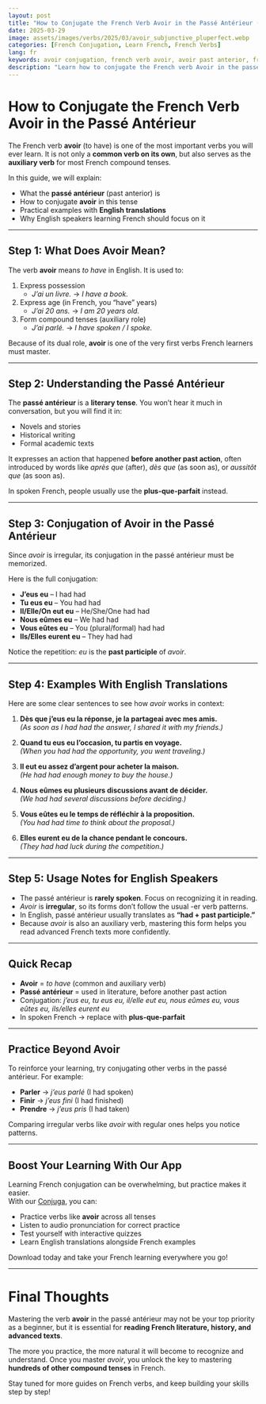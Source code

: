 ```yaml
---
layout: post
title: "How to Conjugate the French Verb Avoir in the Passé Antérieur (Beginner’s Guide)"
date: 2025-03-29
image: assets/images/verbs/2025/03/avoir_subjunctive_pluperfect.webp
categories: [French Conjugation, Learn French, French Verbs]
lang: fr
keywords: avoir conjugation, french verb avoir, avoir past anterior, french conjugation, learn french verbs
description: "Learn how to conjugate the French verb Avoir in the passé antérieur. Step-by-step guide with examples, English translations, and tips for mastering French conjugation."
---
```


# How to Conjugate the French Verb **Avoir** in the Passé Antérieur

The French verb **avoir** (to have) is one of the most important verbs you will ever learn. It is not only a **common verb on its own**, but also serves as the **auxiliary verb** for most French compound tenses.  

In this guide, we will explain:  

- What the **passé antérieur** (past anterior) is  
- How to conjugate **avoir** in this tense  
- Practical examples with **English translations**  
- Why English speakers learning French should focus on it  

---

## Step 1: What Does Avoir Mean?

The verb **avoir** means *to have* in English. It is used to:  

1. Express possession  
   - *J’ai un livre.* → *I have a book.*  
2. Express age (in French, you “have” years)  
   - *J’ai 20 ans.* → *I am 20 years old.*  
3. Form compound tenses (auxiliary role)  
   - *J’ai parlé.* → *I have spoken / I spoke.*  

Because of its dual role, **avoir** is one of the very first verbs French learners must master.

---

## Step 2: Understanding the Passé Antérieur

The **passé antérieur** is a **literary tense**. You won’t hear it much in conversation, but you will find it in:  

- Novels and stories  
- Historical writing  
- Formal academic texts  

It expresses an action that happened **before another past action**, often introduced by words like *après que* (after), *dès que* (as soon as), or *aussitôt que* (as soon as).  

In spoken French, people usually use the **plus-que-parfait** instead.

---

## Step 3: Conjugation of Avoir in the Passé Antérieur

Since *avoir* is irregular, its conjugation in the passé antérieur must be memorized.  

Here is the full conjugation:  

- **J’eus eu** – I had had  
- **Tu eus eu** – You had had  
- **Il/Elle/On eut eu** – He/She/One had had  
- **Nous eûmes eu** – We had had  
- **Vous eûtes eu** – You (plural/formal) had had  
- **Ils/Elles eurent eu** – They had had  

Notice the repetition: *eu* is the **past participle** of *avoir*.  

---

## Step 4: Examples With English Translations

Here are some clear sentences to see how *avoir* works in context:  

1. **Dès que j’eus eu la réponse, je la partageai avec mes amis.**  
   *(As soon as I had had the answer, I shared it with my friends.)*  

2. **Quand tu eus eu l’occasion, tu partis en voyage.**  
   *(When you had had the opportunity, you went traveling.)*  

3. **Il eut eu assez d’argent pour acheter la maison.**  
   *(He had had enough money to buy the house.)*  

4. **Nous eûmes eu plusieurs discussions avant de décider.**  
   *(We had had several discussions before deciding.)*  

5. **Vous eûtes eu le temps de réfléchir à la proposition.**  
   *(You had had time to think about the proposal.)*  

6. **Elles eurent eu de la chance pendant le concours.**  
   *(They had had luck during the competition.)*  

---

## Step 5: Usage Notes for English Speakers

- The passé antérieur is **rarely spoken**. Focus on recognizing it in reading.  
- *Avoir* is **irregular**, so its forms don’t follow the usual -er verb patterns.  
- In English, passé antérieur usually translates as **“had + past participle.”**  
- Because *avoir* is also an auxiliary verb, mastering this form helps you read advanced French texts more confidently.  

---

## Quick Recap

- **Avoir** = *to have* (common and auxiliary verb)  
- **Passé antérieur** = used in literature, before another past action  
- Conjugation: *j’eus eu, tu eus eu, il/elle eut eu, nous eûmes eu, vous eûtes eu, ils/elles eurent eu*  
- In spoken French → replace with **plus-que-parfait**  

---

## Practice Beyond Avoir

To reinforce your learning, try conjugating other verbs in the passé antérieur. For example:  

- **Parler** → *j’eus parlé* (I had spoken)  
- **Finir** → *j’eus fini* (I had finished)  
- **Prendre** → *j’eus pris* (I had taken)  

Comparing irregular verbs like *avoir* with regular ones helps you notice patterns.  

---

## Boost Your Learning With Our App

Learning French conjugation can be overwhelming, but practice makes it easier.  
With our [Conjuga]({{site.appStore.url}}), you can:  

- Practice verbs like **avoir** across all tenses  
- Listen to audio pronunciation for correct practice  
- Test yourself with interactive quizzes  
- Learn English translations alongside French examples  

Download today and take your French learning everywhere you go!  

---

# Final Thoughts

Mastering the verb **avoir** in the passé antérieur may not be your top priority as a beginner, but it is essential for **reading French literature, history, and advanced texts**.  

The more you practice, the more natural it will become to recognize and understand. Once you master *avoir*, you unlock the key to mastering **hundreds of other compound tenses** in French.  

Stay tuned for more guides on French verbs, and keep building your skills step by step!